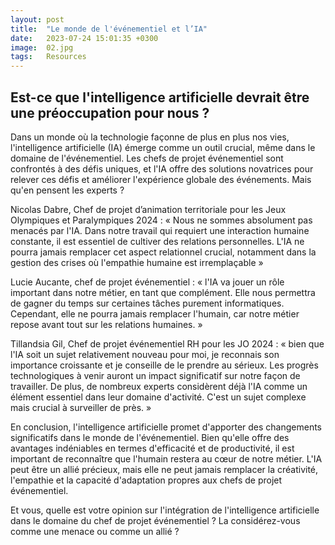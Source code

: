 ```yaml
---
layout: post
title:  "Le monde de l'événementiel et l’IA"
date:   2023-07-24 15:01:35 +0300
image:  02.jpg
tags:   Resources
---
```

## Est-ce que l'intelligence artificielle devrait être une préoccupation pour nous ? 

Dans un monde où la technologie façonne de plus en plus nos vies, l'intelligence artificielle (IA) émerge comme un outil crucial, même dans le domaine de l'événementiel. Les chefs de projet événementiel sont confrontés à des défis uniques, et l'IA offre des solutions novatrices pour relever ces défis et améliorer l'expérience globale des événements. Mais qu'en pensent les experts ?

Nicolas Dabre, Chef de projet d’animation territoriale pour les Jeux Olympiques et Paralympiques 2024 : « Nous ne sommes absolument pas menacés par l'IA. Dans notre travail qui requiert une interaction humaine constante, il est essentiel de cultiver des relations personnelles. L'IA ne pourra jamais remplacer cet aspect relationnel crucial, notamment dans la gestion des crises où l'empathie humaine est irremplaçable » 

Lucie Aucante, chef de projet événementiel : « l'IA va jouer un rôle important dans notre métier, en tant que complément. Elle nous permettra de gagner du temps sur certaines tâches purement informatiques. Cependant, elle ne pourra jamais remplacer l'humain, car notre métier repose avant tout sur les relations humaines. »

Tillandsia Gil, Chef de projet événementiel RH pour les JO 2024 : « bien que l'IA soit un sujet relativement nouveau pour moi, je reconnais son importance croissante et je conseille de le prendre au sérieux. Les progrès technologiques à venir auront un impact significatif sur notre façon de travailler. De plus, de nombreux experts considèrent déjà l'IA comme un élément essentiel dans leur domaine d'activité. C'est un sujet complexe mais crucial à surveiller de près. »

En conclusion, l'intelligence artificielle promet d'apporter des changements significatifs dans le monde de l'événementiel. Bien qu'elle offre des avantages indéniables en termes d'efficacité et de productivité, il est important de reconnaître que l'humain restera au cœur de notre métier. L'IA peut être un allié précieux, mais elle ne peut jamais remplacer la créativité, l'empathie et la capacité d'adaptation propres aux chefs de projet événementiel.

Et vous, quelle est votre opinion sur l'intégration de l'intelligence artificielle dans le domaine du chef de projet événementiel ? La considérez-vous comme une menace ou comme un allié ?